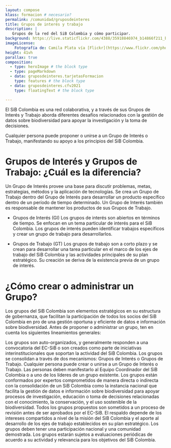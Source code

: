 ```yaml
---
layout: compose
klass: formacion # necesario?
permalink: /comunidad/gruposdeinteres
title: Grupos de interés y trabajo
description: |
   Grupos de la red del SiB Colombia y cómo participar.
background: https://live.staticflickr.com/4388/35918846974_b14866f211_b.jpg
imageLicense:   
    Fotografía de: Camila Plata vía [Flickr](https://www.flickr.com/photos/camisilver/14492820304/) 
height: 41vh
parallax: true
composition:
  - type: heroImage # the block type
  - type: pageMarkdown
  - data: gruposdeinteres.tarjetasFormacion
    type: features # the block type
  - data: gruposdeinteres.cfv2021
    type: floatingText # the block type

---
```


El SiB Colombia es una red colaborativa, y a través de sus Grupos de Interés y Trabajo aborda diferentes desafíos relacionados con la gestión de datos sobre biodiversidad para apoyar la investigación y la toma de decisiones.

Cualquier persona puede proponer o unirse a un Grupo de Interés o Trabajo, manifestando su apoyo a los principios del SiB Colombia.


# Grupos de Interés y Grupos de Trabajo: ¿Cuál es la diferencia?

Un Grupo de Interés provee una base para discutir problemas, metas, estrategias, métodos y la aplicación de tecnologías. Se crea un Grupo de Trabajo dentro del Grupo de Interés para desarrollar un producto específico dentro de un período de tiempo determinado. Un Grupo de Interés también es responsable de mantener los productos de sus Grupos de Trabajo.

+ Grupos de Interés (GI)
Los grupos de interés son abiertos en términos de tiempo. Se enfocan en un tema particular de interés para el SiB Colombia. Los grupos de interés pueden identificar trabajos específicos y crear un grupo de trabajo para desarrollarlos.

+ Grupos de Trabajo (GT)
Los grupos de trabajo son a corto plazo y se crean para desarrollar una tarea particular en el marco de los ejes de trabajo del SiB Colombia y las actividades principales de su plan estratégico. Su creación se deriva de la existencia previa de un grupo de interés.

# ¿Cómo crear o administrar un Grupo?

Los grupos del SiB Colombia son elementos estratégicos en su estructura de gobernanza, que facilitan la participación de todos los socios del SiB Colombia en pro de una gestión oportuna y eficiente de datos e información sobre biodiversidad. Antes de proponer o administrar un grupo, ten en cuenta los siguientes lineamientos generales:

Los grupos son auto-organizados, y generalmente responden a una convocatoria del EC-SiB o son creados como parte de iniciativas interinstitucionales que soportan la actividad del SiB Colombia.
Los grupos se consolidan a través de dos mecanismos: Grupos de Interés o Grupos de Trabajo.
Cualquier persona puede crear o unirse a un Grupo de Interés o Trabajo. Las personas deben manifestarlo al Equipo Coordinador del SiB Colombia o a uno de los líderes de un grupo existente.
Los grupos están conformados por expertos comprometidos de manera directa o indirecta con la consolidación de un SiB Colombia como la instancia nacional que facilita la gestión de datos e información sobre biodiversidad para apoyar procesos de investigación, educación o toma de decisiones relacionadas con el conocimiento, la conservación, y el uso sostenible de la biodiversidad.
Todos los grupos propuestos son sometidos a un proceso de revisión antes de ser aprobados por el EC-SiB. El respaldo depende de los intereses compartidos a nivel de la misión del SiB Colombia y el aporte al desarrollo de los ejes de trabajo establecidos en su plan estratégico.
Los grupos deben tener una participación nacional y una comunidad demostrada.
Los grupos estarán sujetos a evaluaciones periódicas de acuerdo a su actividad y relevancia para los objetivos del SiB Colombia.


